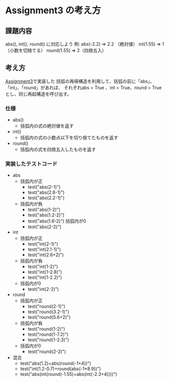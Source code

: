 # Assignment3 の考え方
## 課題内容
abs(), int(), round() に対応しよう
例: abs(-2.2) => 2.2 （絶対値）
    int(1.55) => 1（小数を切捨てる）
    round(1.55) => 2（四捨五入）


## 考え方
[Assignment3](https://github.com/kaaaaaaaaya/step/blob/main/Day3/Assignment_3/assignment3.py)で実装した
括弧の再帰構造を利用して、括弧の前に「abs」、「int」、「round」があれば、
それぞれabs = True 、int = True、round = Trueとし、同じ再起構造を呼び出す。

### 仕様
- abs()
    - 括弧内の式の絶対値を返す
- int()
    - 括弧内の式の小数点以下を切り捨てたものを返す
- round()
    - 括弧内の式を四捨五入したものを返す

### 実装したテストコード
- abs
    - 括弧内が正
        - test("abs(2-1)")
        - test("abs(2.8-1)")
        - test("abs(2.2-1)")
    - 括弧内が負
        - test("abs(1-2)")
        - test("abs(1.2-2)")
        - test("abs(1.6-2)")
    括弧内が0
        - test("abs(2-2)")
- int
    - 括弧内が正
        - test("int(2-1)")
        - test("int(2.1-1)")
        - test("int(2.6+2)") 
    - 括弧内が負
        - test("int(1-2)")
        - test("int(1-2.8)") 
        - test("int(1-2.2)") 
    - 括弧内が0
        - test("int(2-2)")
- round
    - 括弧内が正
        - test("round(2-1)")
        - test("round(3.2-1)")
        - test("round(5.6+2)") 
    - 括弧内が負
        - test("round(1-2)")
        - test("round(1-7.2)") 
        - test("round(1-2.3)") 
    - 括弧内が0
        - test("round(2-2)")
- 混合
    - test("abs(1.2)+abs(round(-1+4))")
    - test("int(1.2-0.7)+round(abs(-1*8.9))")
    - test("abs(int(round(-1.55)+abs(int(-2.3+4))))")